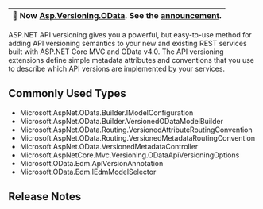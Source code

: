 ﻿| :mega: Now [Asp.Versioning.OData](https://www.nuget.org/packages/Asp.Versioning.OData/). See the [announcement](https://github.com/dotnet/aspnet-api-versioning/discussions/807). |
|-|

ASP.NET API versioning gives you a powerful, but easy-to-use method for adding API versioning semantics to your new
and existing REST services built with ASP.NET Core MVC and OData v4.0. The API versioning extensions define simple
metadata attributes and conventions that you use to describe which API versions are implemented by your services.

## Commonly Used Types

- Microsoft.AspNet.OData.Builder.IModelConfiguration
- Microsoft.AspNet.OData.Builder.VersionedODataModelBuilder
- Microsoft.AspNet.OData.Routing.VersionedAttributeRoutingConvention
- Microsoft.AspNet.OData.Routing.VersionedMetadataRoutingConvention
- Microsoft.AspNet.OData.VersionedMetadataController
- Microsoft.AspNetCore.Mvc.Versioning.ODataApiVersioningOptions
- Microsoft.OData.Edm.ApiVersionAnnotation
- Microsoft.OData.Edm.IEdmModelSelector

## Release Notes

